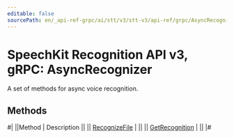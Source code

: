 ```yaml
---
editable: false
sourcePath: en/_api-ref-grpc/ai/stt/v3/stt-v3/api-ref/grpc/AsyncRecognizer/index.md
---
```


# SpeechKit Recognition API v3, gRPC: AsyncRecognizer

A set of methods for async voice recognition.

## Methods

#|
||Method | Description ||
|| [RecognizeFile](recognizeFile.md) |  ||
|| [GetRecognition](getRecognition.md) |  ||
|#